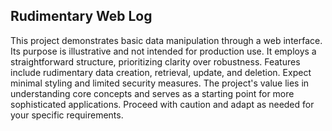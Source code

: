 ##  Rudimentary Web Log

This project demonstrates basic data manipulation through a web interface.  Its purpose is illustrative and not intended for production use.  It employs a straightforward structure, prioritizing clarity over robustness.  Features include rudimentary data creation, retrieval, update, and deletion.  Expect minimal styling and limited security measures.  The project's value lies in understanding core concepts and serves as a starting point for more sophisticated applications.  Proceed with caution and adapt as needed for your specific requirements. 

